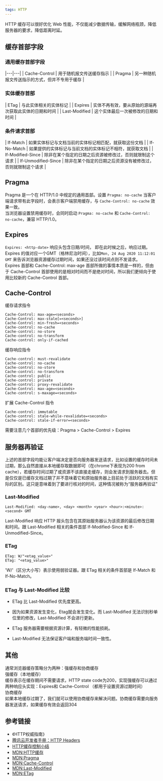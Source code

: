 ```yaml
---
tags: HTTP
---
```

HTTP 缓存可以很好优化 Web 性能，不仅能减少数据传输，缓解网络瓶颈，降低服务器的要求，降低距离时延。

## 缓存首部字段
### 通用缓存首部字段

|---|---|
| Cache-Control | 用于随机报文传送缓存指示 | 
| Pragma | 另一种随机报文传送指示的方式，但并不专用于缓存 |

### 实体缓存首部

| ETag | 与此实体相关的实体标记 |
| Expires | 实体不再有效，要从原始的源端再次获取此实体的日期和时间 |
| Last-Modified | 这个实体最后一次被修改的日期和时间 |

### 条件请求首部

| If-Match | 如果实体标记与文档当前的实体标记相匹配，就获取这份文档 |
| If-No-Match | 如果提供的实体标记与当前文档的实体标记不相符，就获取文档 | 
| If-Modified-Since | 除非在某个指定的日期之后资源被修改过，否则就限制这个请求 | 
| If-Unmodified-Since | 除非在某个指定的日期之后资源没有被修改过，否则就限制这个请求 |

## Pragma
Pragma 是一个在 HTTP/1.0 中规定的通用首部。设置 `Pragma: no-cache` 当客户端请求带有此字段时，会表示客户端禁用缓存，与 `Cache-Control: no-cache` 效果一致。  
当浏览器设置禁用缓存时，会同时启动 `Pragma: no-cache` 和 `Cache-Control: no-cache`，兼容 HTTP/1.0。

## Expires
`Expires: <http-date>` 响应头包含日期/时间， 即在此时候之后，响应过期。Expires 的值对应一个GMT（格林尼治时间），比如`Mon, 24 Aug 2020 11:12:01 GMT` 来告诉浏览器资源缓存过期时间，如果还没过该时间点则不发请求。  
Expires 首部和 Cache-Control: max-age 首部所做的事情本质是一样的，但由于 Cache-Control 首部使用的是相对时间而不是绝对时间，所以我们更倾向于使用比较新的 Cache-Control 首部。

## Cache-Control
缓存请求指令
```
Cache-Control: max-age=<seconds>
Cache-Control: max-stale[=<seconds>]
Cache-Control: min-fresh=<seconds>
Cache-control: no-cache 
Cache-control: no-store
Cache-control: no-transform
Cache-control: only-if-cached
```

缓存响应指令
```
Cache-control: must-revalidate
Cache-control: no-cache
Cache-control: no-store
Cache-control: no-transform
Cache-control: public
Cache-control: private
Cache-control: proxy-revalidate
Cache-Control: max-age=<seconds>
Cache-control: s-maxage=<seconds>
```

扩展 Cache-Control 指令
```
Cache-control: immutable 
Cache-control: stale-while-revalidate=<seconds>
Cache-control: stale-if-error=<seconds>
```

需要注意几个首部的优先级：Pragma > Cache-Control > Expires

## 服务器再验证
上述的首部字段均能让客户端决定是否向服务器发送请求，比如设置的缓存时间未过期，那么自然直接从本地缓存取数据即可（在chrome下表现为200 from cache），若缓存时间过期了或资源不该直接走缓存，则会发请求到服务器去。但是仅仅是已缓存文档过期了并不意味着它和原始服务器上目前处于活跃的文档有实际的区别。这只是意味着到了要进行核对的时间，这种情况被称为“服务器再验证”

### Last-Modified
```
Last-Modified: <day-name>, <day> <month> <year> <hour>:<minute>:<second> GMT
```
Last-Modified 响应 HTTP 报头包含在其原始服务器认为该资源的最后修改日期和时间。跟 Last-Modified 相关的条件首部 If-Modified-Since 和 If-Unmodified-Since。

### ETag
```
ETag: W/"<etag_value>"
ETag: "<etag_value>"
```
'W/'（区分大小写）表示使用弱验证器。跟 ETag 相关的条件首部是 If-Match 和 If-No-Match。  

### ETag 与 Last-Modified 比较
- ETag 比 Last-Modified 优先度更高。

- 因为如果资源发生变化，Etag就会发生变化。而 Last-Modified 无法识别秒单位里的修改，Last-Modified 不会进行更新。

- ETag 服务器需要根据资源计算，有轻微的性能损耗。

- Last-Modified 无法保证客户端和服务端时间一致性。

## 其他
通常浏览器缓存策略分为两种：强缓存和协商缓存  
强缓存（本地缓存）  
缓存表示在缓存期间不需要请求，HTTP state code为200，实现强缓存可以通过两种响应头实现：Expires和 Cache-Control （都用于设置资源过期时间）  
协商缓存  
如果本地缓存过期了，我们就可以使用协商缓存来解决问题。协商缓存需要向服务器发送请求，如果缓存有效会返回304  

## 参考链接
- 《HTTP权威指南》
- [腾讯云开发者手册：HTTP Headers](https://cloud.tencent.com/developer/chapter/13542)
- [HTTP缓存控制小结](https://imweb.io/topic/5795dcb6fb312541492eda8c)
- [MDN:HTTP缓存](https://developer.mozilla.org/zh-CN/docs/Web/HTTP/Caching_FAQ)
- [MDN:Pragma](https://developer.mozilla.org/zh-CN/docs/Web/HTTP/Headers/Pragma)
- [MDN:Cache-Control](https://developer.mozilla.org/zh-CN/docs/Web/HTTP/Headers/Cache-Control)
- [MDN:Last-Modified](https://developer.mozilla.org/zh-CN/docs/Web/HTTP/Headers/Last-Modified)
- [MDN:ETag](https://developer.mozilla.org/zh-CN/docs/Web/HTTP/Headers/ETag)